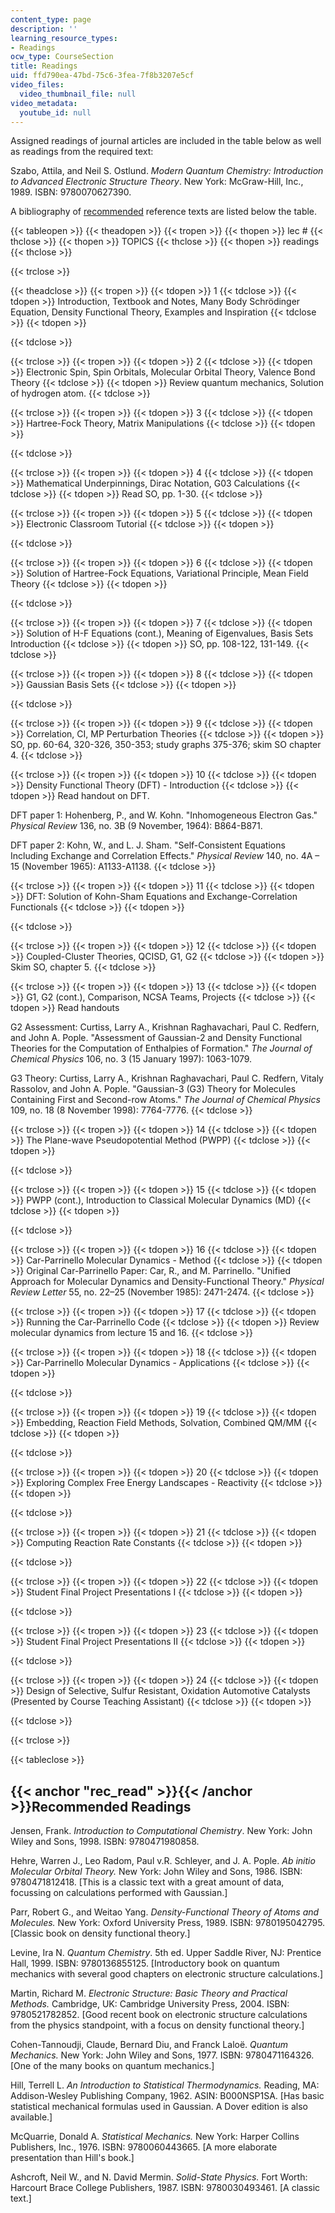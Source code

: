 ```yaml
---
content_type: page
description: ''
learning_resource_types:
- Readings
ocw_type: CourseSection
title: Readings
uid: ffd790ea-47bd-75c6-3fea-7f8b3207e5cf
video_files:
  video_thumbnail_file: null
video_metadata:
  youtube_id: null
---
```


Assigned readings of journal articles are included in the table below as well as readings from the required text:

Szabo, Attila, and Neil S. Ostlund. _Modern_ _Quantum Chemistry: Introduction to Advanced Electronic Structure Theory_. New York: McGraw-Hill, Inc., 1989. ISBN: 9780070627390.

A bibliography of [recommended](#rec_read) reference texts are listed below the table.

{{< tableopen >}}
{{< theadopen >}}
{{< tropen >}}
{{< thopen >}}
lec #
{{< thclose >}}
{{< thopen >}}
TOPICS
{{< thclose >}}
{{< thopen >}}
readings
{{< thclose >}}

{{< trclose >}}

{{< theadclose >}}
{{< tropen >}}
{{< tdopen >}}
1
{{< tdclose >}}
{{< tdopen >}}
Introduction, Textbook and Notes, Many Body Schrödinger Equation, Density Functional Theory, Examples and Inspiration
{{< tdclose >}}
{{< tdopen >}}

{{< tdclose >}}

{{< trclose >}}
{{< tropen >}}
{{< tdopen >}}
2
{{< tdclose >}}
{{< tdopen >}}
Electronic Spin, Spin Orbitals, Molecular Orbital Theory, Valence Bond Theory
{{< tdclose >}}
{{< tdopen >}}
Review quantum mechanics, Solution of hydrogen atom.
{{< tdclose >}}

{{< trclose >}}
{{< tropen >}}
{{< tdopen >}}
3
{{< tdclose >}}
{{< tdopen >}}
Hartree-Fock Theory, Matrix Manipulations
{{< tdclose >}}
{{< tdopen >}}

{{< tdclose >}}

{{< trclose >}}
{{< tropen >}}
{{< tdopen >}}
4
{{< tdclose >}}
{{< tdopen >}}
Mathematical Underpinnings, Dirac Notation, G03 Calculations
{{< tdclose >}}
{{< tdopen >}}
Read SO, pp. 1-30.
{{< tdclose >}}

{{< trclose >}}
{{< tropen >}}
{{< tdopen >}}
5
{{< tdclose >}}
{{< tdopen >}}
Electronic Classroom Tutorial
{{< tdclose >}}
{{< tdopen >}}

{{< tdclose >}}

{{< trclose >}}
{{< tropen >}}
{{< tdopen >}}
6
{{< tdclose >}}
{{< tdopen >}}
Solution of Hartree-Fock Equations, Variational Principle, Mean Field Theory
{{< tdclose >}}
{{< tdopen >}}

{{< tdclose >}}

{{< trclose >}}
{{< tropen >}}
{{< tdopen >}}
7
{{< tdclose >}}
{{< tdopen >}}
Solution of H-F Equations (cont.), Meaning of Eigenvalues, Basis Sets Introduction
{{< tdclose >}}
{{< tdopen >}}
SO, pp. 108-122, 131-149.
{{< tdclose >}}

{{< trclose >}}
{{< tropen >}}
{{< tdopen >}}
8
{{< tdclose >}}
{{< tdopen >}}
Gaussian Basis Sets
{{< tdclose >}}
{{< tdopen >}}

{{< tdclose >}}

{{< trclose >}}
{{< tropen >}}
{{< tdopen >}}
9
{{< tdclose >}}
{{< tdopen >}}
Correlation, CI, MP Perturbation Theories
{{< tdclose >}}
{{< tdopen >}}
SO, pp. 60-64, 320-326, 350-353; study graphs 375-376; skim SO chapter 4.
{{< tdclose >}}

{{< trclose >}}
{{< tropen >}}
{{< tdopen >}}
10
{{< tdclose >}}
{{< tdopen >}}
Density Functional Theory (DFT) - Introduction
{{< tdclose >}}
{{< tdopen >}}
Read handout on DFT.  
  
DFT paper 1: Hohenberg, P., and W. Kohn. "Inhomogeneous Electron Gas." _Physical Review_ 136, no. 3B (9 November, 1964): B864-B871.  
  
DFT paper 2: Kohn, W., and L. J. Sham. "Self-Consistent Equations Including Exchange and Correlation Effects." _Physical Review_ 140, no. 4A – 15 (November 1965): A1133-A1138.
{{< tdclose >}}

{{< trclose >}}
{{< tropen >}}
{{< tdopen >}}
11
{{< tdclose >}}
{{< tdopen >}}
DFT: Solution of Kohn-Sham Equations and Exchange-Correlation Functionals
{{< tdclose >}}
{{< tdopen >}}

{{< tdclose >}}

{{< trclose >}}
{{< tropen >}}
{{< tdopen >}}
12
{{< tdclose >}}
{{< tdopen >}}
Coupled-Cluster Theories, QCISD, G1, G2
{{< tdclose >}}
{{< tdopen >}}
Skim SO, chapter 5.
{{< tdclose >}}

{{< trclose >}}
{{< tropen >}}
{{< tdopen >}}
13
{{< tdclose >}}
{{< tdopen >}}
G1, G2 (cont.), Comparison, NCSA Teams, Projects
{{< tdclose >}}
{{< tdopen >}}
Read handouts  
  
G2 Assessment: Curtiss, Larry A., Krishnan Raghavachari, Paul C. Redfern, and John A. Pople. "Assessment of Gaussian-2 and Density Functional Theories for the Computation of Enthalpies of Formation." _The Journal of Chemical Physics_ 106, no. 3 (15 January 1997): 1063-1079.  
  
G3 Theory: Curtiss, Larry A., Krishnan Raghavachari, Paul C. Redfern, Vitaly Rassolov, and John A. Pople. "Gaussian-3 (G3) Theory for Molecules Containing First and Second-row Atoms." _The Journal of Chemical Physics_ 109, no. 18 (8 November 1998): 7764-7776.
{{< tdclose >}}

{{< trclose >}}
{{< tropen >}}
{{< tdopen >}}
14
{{< tdclose >}}
{{< tdopen >}}
The Plane-wave Pseudopotential Method (PWPP)
{{< tdclose >}}
{{< tdopen >}}

{{< tdclose >}}

{{< trclose >}}
{{< tropen >}}
{{< tdopen >}}
15
{{< tdclose >}}
{{< tdopen >}}
PWPP (cont.), Introduction to Classical Molecular Dynamics (MD)
{{< tdclose >}}
{{< tdopen >}}

{{< tdclose >}}

{{< trclose >}}
{{< tropen >}}
{{< tdopen >}}
16
{{< tdclose >}}
{{< tdopen >}}
Car-Parrinello Molecular Dynamics - Method
{{< tdclose >}}
{{< tdopen >}}
Original Car-Parrinello Paper: Car, R., and M. Parrinello. "Unified Approach for Molecular Dynamics and Density-Functional Theory." _Physical Review Letter_ 55, no. 22–25 (November 1985): 2471-2474.
{{< tdclose >}}

{{< trclose >}}
{{< tropen >}}
{{< tdopen >}}
17
{{< tdclose >}}
{{< tdopen >}}
Running the Car-Parrinello Code
{{< tdclose >}}
{{< tdopen >}}
Review molecular dynamics from lecture 15 and 16.
{{< tdclose >}}

{{< trclose >}}
{{< tropen >}}
{{< tdopen >}}
18
{{< tdclose >}}
{{< tdopen >}}
Car-Parrinello Molecular Dynamics - Applications
{{< tdclose >}}
{{< tdopen >}}

{{< tdclose >}}

{{< trclose >}}
{{< tropen >}}
{{< tdopen >}}
19
{{< tdclose >}}
{{< tdopen >}}
Embedding, Reaction Field Methods, Solvation, Combined QM/MM
{{< tdclose >}}
{{< tdopen >}}

{{< tdclose >}}

{{< trclose >}}
{{< tropen >}}
{{< tdopen >}}
20
{{< tdclose >}}
{{< tdopen >}}
Exploring Complex Free Energy Landscapes - Reactivity
{{< tdclose >}}
{{< tdopen >}}

{{< tdclose >}}

{{< trclose >}}
{{< tropen >}}
{{< tdopen >}}
21
{{< tdclose >}}
{{< tdopen >}}
Computing Reaction Rate Constants
{{< tdclose >}}
{{< tdopen >}}

{{< tdclose >}}

{{< trclose >}}
{{< tropen >}}
{{< tdopen >}}
22
{{< tdclose >}}
{{< tdopen >}}
Student Final Project Presentations I
{{< tdclose >}}
{{< tdopen >}}

{{< tdclose >}}

{{< trclose >}}
{{< tropen >}}
{{< tdopen >}}
23
{{< tdclose >}}
{{< tdopen >}}
Student Final Project Presentations II
{{< tdclose >}}
{{< tdopen >}}

{{< tdclose >}}

{{< trclose >}}
{{< tropen >}}
{{< tdopen >}}
24
{{< tdclose >}}
{{< tdopen >}}
Design of Selective, Sulfur Resistant, Oxidation Automotive Catalysts (Presented by Course Teaching Assistant)
{{< tdclose >}}
{{< tdopen >}}

{{< tdclose >}}

{{< trclose >}}

{{< tableclose >}}

{{< anchor "rec_read" >}}{{< /anchor >}}Recommended Readings
------------------------------------------------------------

Jensen, Frank. _Introduction to Computational Chemistry_. New York: John Wiley and Sons, 1998. ISBN: 9780471980858.

Hehre, Warren J., Leo Radom, Paul v.R. Schleyer, and J. A. Pople. _Ab initio Molecular Orbital Theory._ New York: John Wiley and Sons, 1986. ISBN: 9780471812418. \[This is a classic text with a great amount of data, focussing on calculations performed with Gaussian.\]

Parr, Robert G., and Weitao Yang. _Density-Functional Theory of Atoms and Molecules._ New York: Oxford University Press, 1989. ISBN: 9780195042795. \[Classic book on density functional theory.\]

Levine, Ira N. _Quantum Chemistry_. 5th ed. Upper Saddle River, NJ: Prentice Hall, 1999. ISBN: 9780136855125. \[Introductory book on quantum mechanics with several good chapters on electronic structure calculations.\]

Martin, Richard M. _Electronic Structure: Basic Theory and Practical Methods._ Cambridge, UK: Cambridge University Press, 2004. ISBN: 9780521782852. \[Good recent book on electronic structure calculations from the physics standpoint, with a focus on density functional theory.\]

Cohen-Tannoudji, Claude, Bernard Diu, and Franck Laloë. _Quantum Mechanics._ New York: John Wiley and Sons, 1977. ISBN: 9780471164326. \[One of the many books on quantum mechanics.\]

Hill, Terrell L. _An Introduction to Statistical Thermodynamics._ Reading, MA: Addison-Wesley Publishing Company, 1962. ASIN: B000NSP1SA. \[Has basic statistical mechanical formulas used in Gaussian. A Dover edition is also available.\]

McQuarrie, Donald A. _Statistical Mechanics._ New York: Harper Collins Publishers, Inc., 1976. ISBN: 9780060443665. \[A more elaborate presentation than Hill's book.\]

Ashcroft, Neil W., and N. David Mermin. _Solid-State Physics._ Fort Worth: Harcourt Brace College Publishers, 1987. ISBN: 9780030493461. \[A classic text.\]